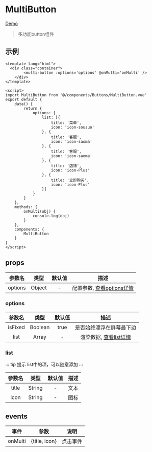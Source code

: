 # MultiButton
[Demo](http://watasi.gitee.io/infozx_api/dist/#/multiButton)
> 多功能button组件

## 示例
``` vue{8}
<template lang="html">
  <div class="container">
		<multi-button :options='options' @onMulti='onMulti' />
	</div>
</template>

<script>
import MultiButton from '@/components/Buttons/MultiButton.vue'
export default {
	data() {
		return {
			options: {
				list: [{
					title: '菜单',
					icon: 'icon-sousuo'
				}, {
					title: '客服',
					icon: 'icon-saoma'
				}, {
					title: '客服',
					icon: 'icon-saoma'
				}, {
					title: '店铺',
					icon: 'icon-Plus'
				}, {
					title: '立即购买',
					icon: 'icon-Plus'
				}]
			}
		}
	},
	methods: {
		onMulti(obj) {
			console.log(obj)
		}
	},
	components: {
		MultiButton
	}
}
</script>
```
## props
|参数名|类型|默认值|描述|
|:---:|:---:|:---:|:---:|
|options|Object|-|配置参数, [查看options详情](#options)|

### options
|参数名|类型|默认值|描述|
|:---:|:---:|:---:|:---:|
|isFixed|Boolean|true|是否始终漂浮在屏幕最下边|
|list|Array|-|渲染数据, [查看list详情](#list)|

### list
::: tip 提示
list中的项，可以随意添加
:::

|参数名|类型|默认值|描述|
|:---:|:---:|:---:|:---:|
|title|String|-|文本|
|icon|String|-|图标|

## events
|事件|参数|说明|
|:---:|:---:|:---:|
|onMulti|{title, icon}|点击事件|
